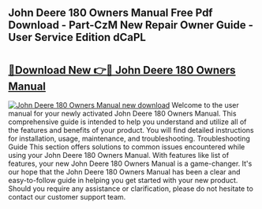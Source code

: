 ## John Deere 180 Owners Manual Free Pdf Download - Part-CzM New Repair Owner Guide - User Service Edition dCaPL

# <h2><a href="http://bc91090.oget.top/?id=John+Deere+180+Owners+Manual">🔗Download New 👉🔴 John Deere 180 Owners Manual</a></h2>

[![John Deere 180 Owners Manual new download](https://i.imgur.com/5g1atiW.png)](http://bc91090.oget.top/?id=John+Deere+180+Owners+Manual)
Welcome to the user manual for your newly activated John Deere 180 Owners Manual. This comprehensive guide is intended to help you understand and utilize all of the features and benefits of your product. You will find detailed instructions for installation, usage, maintenance, and troubleshooting. Troubleshooting Guide This section offers solutions to common issues encountered while using your John Deere 180 Owners Manual. With features like list of features, your new John Deere 180 Owners Manual is a game-changer. It's our hope that the John Deere 180 Owners Manual has been a clear and easy-to-follow guide in helping you get started with your new product. Should you require any assistance or clarification, please do not hesitate to contact our customer support team.
